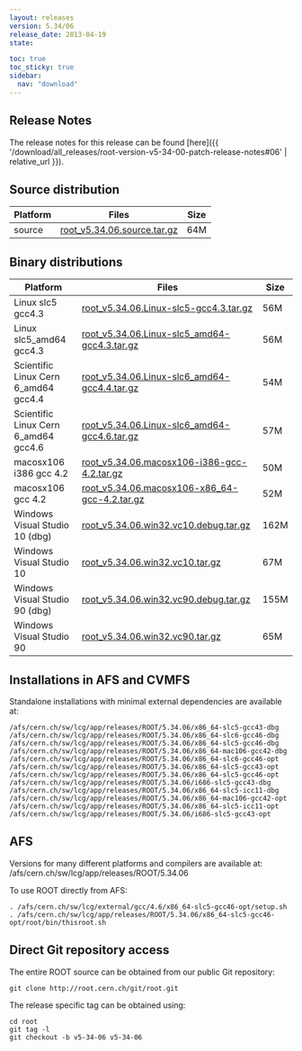 ```yaml
---
layout: releases
version: 5.34/06
release_date: 2013-04-19
state:

toc: true
toc_sticky: true
sidebar:
  nav: "download"
---
```



## Release Notes

The release notes for this release can be found [here]({{ '/download/all_releases/root-version-v5-34-00-patch-release-notes#06' | relative_url }}).

## Source distribution

| Platform       | Files | Size |
|-----------|-------|-----|
| source | [root_v5.34.06.source.tar.gz](https://root.cern.ch/download/root_v5.34.06.source.tar.gz) |  64M |


## Binary distributions

| Platform       | Files | Size |
|-----------|-------|-----|
| Linux slc5 gcc4.3 | [root_v5.34.06.Linux-slc5-gcc4.3.tar.gz](https://root.cern.ch/download/root_v5.34.06.Linux-slc5-gcc4.3.tar.gz) |  56M |
| Linux slc5_amd64 gcc4.3 | [root_v5.34.06.Linux-slc5_amd64-gcc4.3.tar.gz](https://root.cern.ch/download/root_v5.34.06.Linux-slc5_amd64-gcc4.3.tar.gz) |  56M |
| Scientific Linux Cern 6_amd64 gcc4.4 | [root_v5.34.06.Linux-slc6_amd64-gcc4.4.tar.gz](https://root.cern.ch/download/root_v5.34.06.Linux-slc6_amd64-gcc4.4.tar.gz) |  54M |
| Scientific Linux Cern 6_amd64 gcc4.6 | [root_v5.34.06.Linux-slc6_amd64-gcc4.6.tar.gz](https://root.cern.ch/download/root_v5.34.06.Linux-slc6_amd64-gcc4.6.tar.gz) |  57M |
| macosx106 i386 gcc 4.2 | [root_v5.34.06.macosx106-i386-gcc-4.2.tar.gz](https://root.cern.ch/download/root_v5.34.06.macosx106-i386-gcc-4.2.tar.gz) |  50M |
| macosx106 gcc 4.2 | [root_v5.34.06.macosx106-x86_64-gcc-4.2.tar.gz](https://root.cern.ch/download/root_v5.34.06.macosx106-x86_64-gcc-4.2.tar.gz) |  52M |
| Windows Visual Studio 10 (dbg) | [root_v5.34.06.win32.vc10.debug.tar.gz](https://root.cern.ch/download/root_v5.34.06.win32.vc10.debug.tar.gz) | 162M |
| Windows Visual Studio 10 | [root_v5.34.06.win32.vc10.tar.gz](https://root.cern.ch/download/root_v5.34.06.win32.vc10.tar.gz) |  67M |
| Windows Visual Studio 90 (dbg) | [root_v5.34.06.win32.vc90.debug.tar.gz](https://root.cern.ch/download/root_v5.34.06.win32.vc90.debug.tar.gz) | 155M |
| Windows Visual Studio 90 | [root_v5.34.06.win32.vc90.tar.gz](https://root.cern.ch/download/root_v5.34.06.win32.vc90.tar.gz) |  65M |



## Installations in AFS and CVMFS
Standalone installations with minimal external dependencies are available at:
~~~
/afs/cern.ch/sw/lcg/app/releases/ROOT/5.34.06/x86_64-slc5-gcc43-dbg
/afs/cern.ch/sw/lcg/app/releases/ROOT/5.34.06/x86_64-slc6-gcc46-dbg
/afs/cern.ch/sw/lcg/app/releases/ROOT/5.34.06/x86_64-slc5-gcc46-dbg
/afs/cern.ch/sw/lcg/app/releases/ROOT/5.34.06/x86_64-mac106-gcc42-dbg
/afs/cern.ch/sw/lcg/app/releases/ROOT/5.34.06/x86_64-slc6-gcc46-opt
/afs/cern.ch/sw/lcg/app/releases/ROOT/5.34.06/x86_64-slc5-gcc43-opt
/afs/cern.ch/sw/lcg/app/releases/ROOT/5.34.06/x86_64-slc5-gcc46-opt
/afs/cern.ch/sw/lcg/app/releases/ROOT/5.34.06/i686-slc5-gcc43-dbg
/afs/cern.ch/sw/lcg/app/releases/ROOT/5.34.06/x86_64-slc5-icc11-dbg
/afs/cern.ch/sw/lcg/app/releases/ROOT/5.34.06/x86_64-mac106-gcc42-opt
/afs/cern.ch/sw/lcg/app/releases/ROOT/5.34.06/x86_64-slc5-icc11-opt
/afs/cern.ch/sw/lcg/app/releases/ROOT/5.34.06/i686-slc5-gcc43-opt
~~~

## AFS
Versions for many different platforms and compilers are available at:
/afs/cern.ch/sw/lcg/app/releases/ROOT/5.34.06

To use ROOT directly from AFS:
~~~
. /afs/cern.ch/sw/lcg/external/gcc/4.6/x86_64-slc5-gcc46-opt/setup.sh
. /afs/cern.ch/sw/lcg/app/releases/ROOT/5.34.06/x86_64-slc5-gcc46-opt/root/bin/thisroot.sh
~~~

## Direct Git repository access
The entire ROOT source can be obtained from our public Git repository:

~~~
git clone http://root.cern.ch/git/root.git
~~~
The release specific tag can be obtained using:
~~~
cd root
git tag -l
git checkout -b v5-34-06 v5-34-06
~~~
